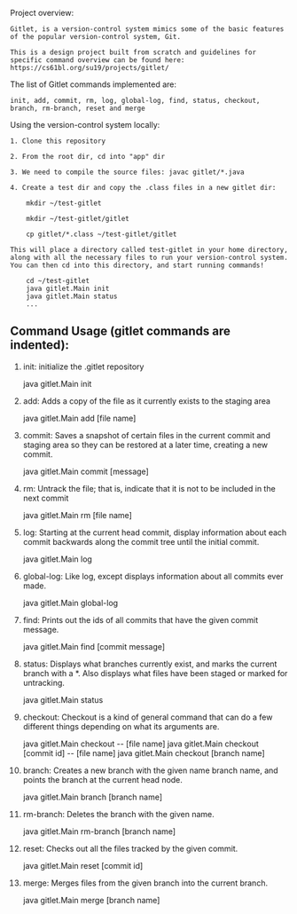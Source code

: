
Project overview:

    Gitlet, is a version-control system mimics some of the basic features of the popular version-control system, Git.

    This is a design project built from scratch and guidelines for specific command overview can be found here: https://cs61bl.org/su19/projects/gitlet/

The list of Gitlet commands implemented are:

    init, add, commit, rm, log, global-log, find, status, checkout, branch, rm-branch, reset and merge
    
    
Using the version-control system locally:
    
    1. Clone this repository

    2. From the root dir, cd into "app" dir

    3. We need to compile the source files: javac gitlet/*.java

    4. Create a test dir and copy the .class files in a new gitlet dir: 

        mkdir ~/test-gitlet

        mkdir ~/test-gitlet/gitlet

        cp gitlet/*.class ~/test-gitlet/gitlet

    This will place a directory called test-gitlet in your home directory, along with all the necessary files to run your version-control system. You can then cd into this directory, and start running commands!

        cd ~/test-gitlet
        java gitlet.Main init
        java gitlet.Main status
        ...


## Command Usage (gitlet commands are indented):

1. init: initialize the .gitlet repository

    java gitlet.Main init

2. add: Adds a copy of the file as it currently exists to the staging area

    java gitlet.Main add [file name]
    
3. commit: Saves a snapshot of certain files in the current commit and staging area so they can be restored at a later time, creating a new commit.

    java gitlet.Main commit [message]

4. rm: Untrack the file; that is, indicate that it is not to be included in the next commit
    
    java gitlet.Main rm [file name]

5. log: Starting at the current head commit, display information about each commit backwards along the commit tree until the initial commit. 
    
    java gitlet.Main log
    
6. global-log: Like log, except displays information about all commits ever made. 
    
    java gitlet.Main global-log
    
7. find: Prints out the ids of all commits that have the given commit message.
    
    java gitlet.Main find [commit message]
    
8. status: Displays what branches currently exist, and marks the current branch with a *. Also displays what files have been staged or marked for untracking. 
    
    java gitlet.Main status

9. checkout: Checkout is a kind of general command that can do a few different things depending on what its arguments are.

    java gitlet.Main checkout -- [file name]
    java gitlet.Main checkout [commit id] -- [file name]
    java gitlet.Main checkout [branch name]
    
10. branch: Creates a new branch with the given name branch name, and points the branch at the current head node.

    java gitlet.Main branch [branch name]
    
11. rm-branch: Deletes the branch with the given name.
    
    java gitlet.Main rm-branch [branch name]
    
12. reset: Checks out all the files tracked by the given commit.

    java gitlet.Main reset [commit id]
    
13. merge: Merges files from the given branch into the current branch. 
    
    java gitlet.Main merge [branch name]
    

